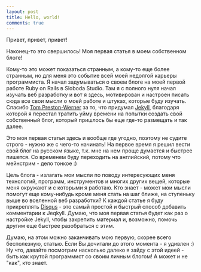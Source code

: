 ```yaml
---
layout: post
title: Hello, world!
comments: true
---
```


Привет, привет, привет!

Наконец-то это свершилось! Моя первая статья в моем собственном блоге! 

Кому-то это может показаться странным, а кому-то еще более странным, но для меня это событие всей моей недолгой карьеры программиста. Я начал задумываться о своем блоге на моей первой работе Ruby on Rails в Sloboda Studio. Там я с полного нуля начал изучать веб разработку и вот я здесь, мотивирован и настроен писать сюда все свои мысли о моей работе и штуках, которые буду изучать. Спасибо <a href='https://twitter.com/mojombo'>Tom Preston-Werner</a> за то, что придумал <a href='https://jekyllrb.com/'>Jekyll</a>, благодаря которой я перестал тратить уйму времени на попытки создать свой собственный блог, который пришлось бы еще где-то размещать и так далее.

Это моя первая статья здесь и вообще где угодно, поэтому не судите строго - нужно же с чего-то начинать! На первое время я решил вести свой блог на русском языке, т.к. мне на нем проще думается и быстрее пишется. Со временем буду переходить на английский, потому что мейнстрим - дело тонкое :)

Цель блога - излагать мои мысли по поводу интересующих меня технологий, программ, инструментов и многих других вещей, которые меня окружают и с которыми я работаю. Кто знает - может мои мысли помогут еще кому-нибудь кроме меня стать на шаг ближе, на ступеньку выше во вселенной веб разработки? К каждой статье я буду прикреплять <a href='https://disqus.com/'>Disqus</a> - это самый простой и быстрый способ добавить комментарии к Jeqkyll. Думаю, что моя первая статья будет как раз о настройке Jekyll, чтобы закрепить материал и, возможно, помочь другим еще быстрее разобраться с этим.

Думаю, на этом можно заканчивать мою первую, скорее всего бесполезную, статью. Если Вы дочитали до этого момента - я удивлен :) Ну что, давайте посмотрим насколько далеко я зайду с этой идеей - быть как крутой программист со своим личным блогом! А может и не "как", кто знает.
